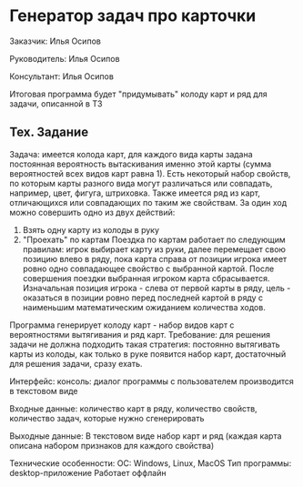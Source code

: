 # Генератор задач про карточки
Заказчик: Илья Осипов

Руководитель: Илья Осипов

Консультант: Илья Осипов

Итоговая программа будет "придумывать" колоду карт и ряд для задачи, описанной в ТЗ
## Тех. Задание
Задача: имеется колода карт, для каждого вида карты задана постоянная вероятность вытаскивания именно этой карты (сумма
вероятностей всех видов карт равна 1). Есть некоторый набор свойств, по которым карты разного вида могут различаться или
совпадать, например, цвет, фигуга, штриховка. Также имеется ряд из карт, отличающихся или совпадающих по таким же свойствам.
За один ход можно совершить одно из двух действий:
1) Взять одну карту из колоды в руку
2) "Проехать" по картам
Поездка по картам работает по следующим правилам: игрок выбирает карту из руки, далее перемещает свою позицию влево в ряду,
пока карта справа от позиции игрока имеет ровно одно совпадающее свойство с выбранной картой. После совершения поездки
выбранная игроком карта сбрасывается.
Изначальная позиция игрока - слева от первой карты в ряду, цель - оказаться в позиции ровно перед последней картой в ряду
с наименьшим математическим ожиданием количества ходов.

Программа генерирует колоду карт - набор видов карт с вероятностями вытягивания и ряд карт. Требование: для решения задачи
не должна подходить такая стратегия: постоянно вытягивать карты из колоды, как только в руке появится набор карт, достаточный
для решения задачи, сразу ехать.

Интерфейс: консоль: диалог программы с пользователем производится в текстовом виде

Входные данные: количество карт в ряду, количество свойств, количество задач, которые нужно сгенерировать

Выходные данные: В текстовом виде набор карт и ряд (каждая карта описана набором признаков для каждого свойства)

Технические особенности:
ОС: Windows, Linux, MacOS
Тип программы: desktop-приложение
Работает оффлайн
